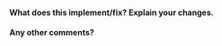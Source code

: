 <!--
Thanks for contributing a pull request! Please ensure you have taken a look at
the contribution guidelines: https://github.com/sigsep/open-unmix-pytorch/blob/master/CONTRIBUTING.md 
->

#### Reference Issue
<!-- Example: Fixes #123 -->

#### What does this implement/fix? Explain your changes.


#### Any other comments?
